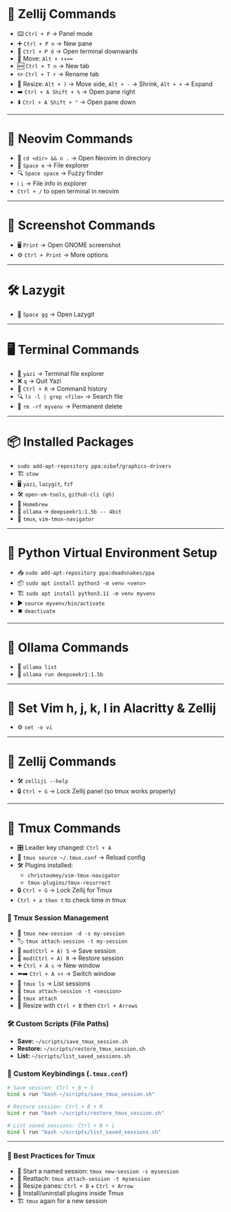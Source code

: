 # 📌 Zellij Commands

- ⌨️ `Ctrl + P` → Panel mode
- ➕ `Ctrl + P n` → New pane
- 📂 `Ctrl + P d` → Open terminal downwards
- 🔀 Move: `Alt + ⬆️⬇️⬅️➡️`
- 🆕 `Ctrl + T n` → New tab
- ✏️ `Ctrl + T r` → Rename tab
- 📏 Resize: `Alt + )` → Move side, `Alt + -` → Shrink, `Alt + +` → Expand
- ➡️ `Ctrl + A Shift + %` → Open pane right
- ⬇️ `Ctrl + A Shift + "` → Open pane down

---

# 📝 Neovim Commands

- 📂 `cd <dir> && n .` → Open Neovim in directory
- 📁 `Space e` → File explorer
- 🔍 `Space space` → Fuzzy finder
- ℹ️ `i` → File info in explorer
- `Ctrl + /` to open terminal in neovim

---

# 📸 Screenshot Commands

- 🖥️ `Print` → Open GNOME screenshot
- ⚙️ `Ctrl + Print` → More options

---

# 🛠️ Lazygit

- 🔧 `Space gg` → Open Lazygit

---

# 🖥️ Terminal Commands

- 📁 `yazi` → Terminal file explorer
- ❌ `q` → Quit Yazi
- 📜 `Ctrl + R` → Command history
- 🔍 `ls -l | grep <file>` → Search file
- 🚫 `rm -rf myvenv` → Permanent delete

---

# 📦 Installed Packages

- `sudo add-apt-repository ppa:oibaf/graphics-drivers`
- 🏗️ `stow`
- 🖥️ `yazi`, `lazygit`, `fzf`
- 🛠️ `open-vm-tools`, `github-cli (gh)`
- 🍺 `Homebrew`
- 🤖 `ollama` → `deepseekr1:1.5b -- 4bit`
- 📜 `tmux`, `vim-tmux-navigator`

---

# 🐍 Python Virtual Environment Setup

- 📥 `sudo add-apt-repository ppa:deadsnakes/ppa`
- 📦 `sudo apt install python3 -m venv <venv>`
- 🏗️ `sudo apt install python3.11 -m venv myvenv`
- ▶️ `source myvenv/bin/activate`
- ⏹️ `deactivate`

---

# 🤖 Ollama Commands

- 📜 `ollama list`
- 🚀 `ollama run deepseekr1:1.5b`

---

# 🔧 Set Vim h, j, k, l in Alacritty & Zellij

- ⚙️ `set -o vi`

---

# 📌 Zellij Commands

- 🛠️ `zelliji --help`
- 🔒 `Ctrl + G` → Lock Zellij panel (so tmux works properly)

---

# 🔄 Tmux Commands

- 🎛️ Leader key changed: `Ctrl + A`
- 🔄 `tmux source ~/.tmux.conf` → Reload config
- 🛠️ Plugins installed:
  - `christoomey/vim-tmux-navigator`
  - `tmux-plugins/tmux-resurrect`
- 🔒 `Ctrl + G` → Lock Zellij for Tmux
- `Ctrl + a then t` to check time in tmux

### 📂 Tmux Session Management

- 🎯 `tmux new-session -d -s my-session`
- 🏷️ `tmux attach-session -t my-session`
- 💾 `mod(Ctrl + A) S` → Save session
- 🔄 `mod(Ctrl + A) R` → Restore session
- ➕ `Ctrl + A c` → New window
- ⬅️➡️ `Ctrl + A ⬆️⬇️` → Switch window
- 📜 `tmux ls` → List sessions
- 🔌 `tmux attach-session -t <session>`
- 🚀 `tmux attach`
- 🔀 Resize with `Ctrl + B` then `Ctrl + Arrows`

### 🛠️ Custom Scripts (File Paths)

- **Save:** `~/scripts/save_tmux_session.sh`
- **Restore:** `~/scripts/restore_tmux_session.sh`
- **List:** `~/scripts/list_saved_sessions.sh`

### 🔧 Custom Keybindings (`.tmux.conf`)

```bash
# Save session: Ctrl + B + S
bind s run "bash ~/scripts/save_tmux_session.sh"

# Restore session: Ctrl + B + R
bind r run "bash ~/scripts/restore_tmux_session.sh"

# List saved sessions: Ctrl + B + L
bind l run "bash ~/scripts/list_saved_sessions.sh"
```

---

### 🚀 Best Practices for Tmux

- 📌 Start a named session: `tmux new-session -s mysession`
- 🔄 Reattach: `tmux attach-session -t mysession`
- 📏 Resize panes: `Ctrl + B` + `Ctrl + Arrow`
- 🔧 Install/uninstall plugins inside Tmux
- 🏗️ `tmux` again for a new session
